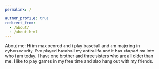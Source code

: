 ```yaml
---
permalink: /

author_profile: true
redirect_from: 
  - /about/
  - /about.html
---
```


About me: Hi im max penrod and i play baseball and am majoring in cybersecurity. I've played baseball my entire life and it has shaped me into who i am today. I have one brother and three sisters who are all older than me. I like to play games in my free time and also hang out with my friends. 



